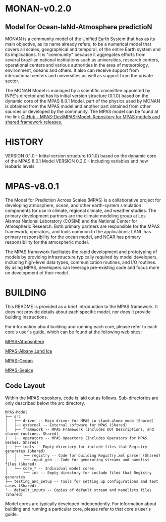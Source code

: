 # MONAN-v0.2.0

## Model for Ocean-laNd-Atmosphere predictioN

MONAN is a community model of the Unified Earth System that has as its main objective, as its name already refers, to be a numerical model that covers all scales, geographical and temporal, of the entire Earth system and its implications. It is "community" because it aggregates efforts from several brazilian national institutions such as universities, research centers, operational centers and various authorities in the area of meteorology, environment, oceans and others. It also can receive support from international centers and universities as well as support from the private sector.

The MONAN Model is managed by a scientific committee appointed by INPE's director and has its initial version structure (0.1.0) based on the dynamic core of the MPAS 8.0.1 Model. part of the physics used by MONAN is obtained from the MPAS model and another part obtained from other sources or developed by the community. The MPAS model can be found at the link [GitHub - MPAS-Dev/MPAS-Model: Repository for MPAS models and shared framework releases.](https://github.com/MPAS-Dev/MPAS-Model)


HISTORY
=======

VERSION 0.1.0 - Initial version structure (0.1.0) based on the dynamic core of the MPAS 8.0.1 Model
VERSION 0.2.0 - Including variables and new isobaric levels


MPAS-v8.0.1
====

The Model for Prediction Across Scales (MPAS) is a collaborative project for
developing atmosphere, ocean, and other earth-system simulation components for
use in climate, regional climate, and weather studies. The primary development
partners are the climate modeling group at Los Alamos National Laboratory
(COSIM) and the National Center for Atmospheric Research. Both primary
partners are responsible for the MPAS framework, operators, and tools common to
the applications; LANL has primary responsibility for the ocean model, and NCAR
has primary responsibility for the atmospheric model.

The MPAS framework facilitates the rapid development and prototyping of models
by providing infrastructure typically required by model developers, including
high-level data types, communication routines, and I/O routines. By using MPAS,
developers can leverage pre-existing code and focus more on development of
their model.

BUILDING
========

This README is provided as a brief introduction to the MPAS framework. It does
not provide details about each specific model, nor does it provide building
instructions.

For information about building and running each core, please refer to each
core's user's guide, which can be found at the following web sites:

[MPAS-Atmosphere](http://mpas-dev.github.io/atmosphere/atmosphere_download.html)

[MPAS-Albany Land Ice](http://mpas-dev.github.io/land_ice/download.html)

[MPAS-Ocean](http://mpas-dev.github.io/ocean/releases.html)

[MPAS-Seaice](http://mpas-dev.github.io/sea_ice/releases.html)

Code Layout
----------

Within the MPAS repository, code is laid out as follows. Sub-directories are
only described below the src directory.

    MPAS-Model
    ├── src
    │   ├── driver -- Main driver for MPAS in stand-alone mode (Shared)
    │   ├── external -- External software for MPAS (Shared)
    │   ├── framework -- MPAS Framework (Includes DDT Descriptions, and shared routines. Shared)
    │   ├── operators -- MPAS Opeartors (Includes Operators for MPAS meshes. Shared)
    │   ├── tools -- Empty directory for include files that Registry generates (Shared)
    │   │   ├── registry -- Code for building Registry.xml parser (Shared)
    │   │   └── input_gen -- Code for generating streams and namelist files (Shared)
    │   └── core_* -- Individual model cores.
    │       └── inc -- Empty directory for include files that Registry generates
    ├── testing_and_setup -- Tools for setting up configurations and test cases (Shared)
    └── default_inputs -- Copies of default stream and namelists files (Shared)

Model cores are typically developed independently. For information about
building and running a particular core, please refer to that core's user's
guide.
